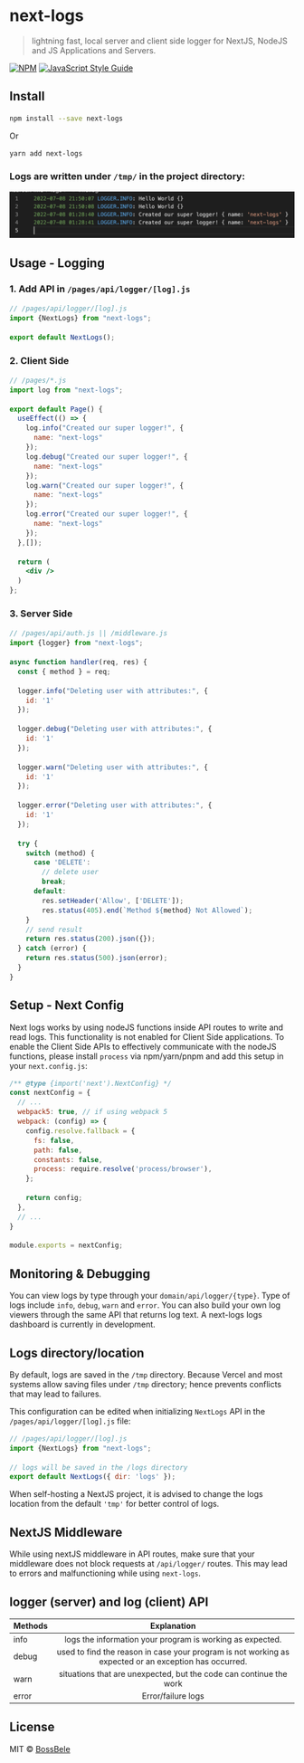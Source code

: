 # next-logs

> lightning fast, local server and client side logger for NextJS, NodeJS and JS Applications and Servers.

[![NPM](https://img.shields.io/npm/v/next-logs.svg)](https://www.npmjs.com/package/next-logs) [![JavaScript Style Guide](https://img.shields.io/badge/code_style-standard-brightgreen.svg)](https://standardjs.com)

## Install

```bash
npm install --save next-logs
```

Or

```bash
yarn add next-logs
```

### Logs are written under `/tmp/` in the project directory:

![Logs Screenshot](/Screenshot.png)

## Usage - Logging

### 1. Add API in `/pages/api/logger/[log].js`
```jsx
// /pages/api/logger/[log].js
import {NextLogs} from "next-logs";

export default NextLogs();
```

### 2. Client Side
```jsx
// /pages/*.js
import log from "next-logs";

export default Page() {
  useEffect(() => {
    log.info("Created our super logger!", {
      name: "next-logs"
    });
    log.debug("Created our super logger!", {
      name: "next-logs"
    });
    log.warn("Created our super logger!", {
      name: "next-logs"
    });
    log.error("Created our super logger!", {
      name: "next-logs"
    });
  },[]);

  return (
    <div />
  )
};
```

### 3. Server Side
```jsx
// /pages/api/auth.js || /middleware.js
import {logger} from "next-logs";

async function handler(req, res) {
  const { method } = req;

  logger.info("Deleting user with attributes:", {
    id: '1'
  });

  logger.debug("Deleting user with attributes:", {
    id: '1'
  });

  logger.warn("Deleting user with attributes:", {
    id: '1'
  });

  logger.error("Deleting user with attributes:", {
    id: '1'
  });

  try {
    switch (method) {
      case 'DELETE':
        // delete user
        break;
      default:
        res.setHeader('Allow', ['DELETE']);
        res.status(405).end(`Method ${method} Not Allowed`);
    }
    // send result
    return res.status(200).json({});
  } catch (error) {
    return res.status(500).json(error);
  }
}
```

## Setup - Next Config
Next logs works by using nodeJS functions inside API routes to write and read logs. This functionality is not enabled for Client Side applications. To enable the Client Side APIs to effectively communicate with the nodeJS functions, please install `process` via npm/yarn/pnpm and add this setup in your `next.config.js`:

```js
/** @type {import('next').NextConfig} */
const nextConfig = {
  // ...
  webpack5: true, // if using webpack 5
  webpack: (config) => {
    config.resolve.fallback = {
      fs: false,
      path: false,
      constants: false,
      process: require.resolve('process/browser'),
    };

    return config;
  },
  // ...
}

module.exports = nextConfig;
```

## Monitoring & Debugging
You can view logs by type through your `domain/api/logger/{type}`. Type of logs include `info`, `debug`, `warn` and `error`.
You can also build your own log viewers through the same API that returns log text. A next-logs logs dashboard is currently in development.

## Logs directory/location
By default, logs are saved in the `/tmp` directory. Because Vercel and most systems allow saving files under `/tmp` directory; hence prevents conflicts that may lead to failures.

This configuration can be edited when initializing `NextLogs` API in the `/pages/api/logger/[log].js` file:
```jsx
// /pages/api/logger/[log].js
import {NextLogs} from "next-logs";

// logs will be saved in the /logs directory
export default NextLogs({ dir: 'logs' });
```
When self-hosting a NextJS project, it is advised to change the logs location from the default `'tmp'` for better control of logs.

## NextJS Middleware
While using nextJS middleware in API routes, make sure that your middleware does not block requests at `/api/logger/` routes. This may lead to errors and malfunctioning while using `next-logs`.

## logger (server) and log (client) API

| Methods            |                  Explanation                                                                          |
| ------------------ | :---------------------------------------------------------------------------------------------------: |
| info               |                     logs the information your program is working as expected.                         |
| debug              | used to find the reason in case your program is not working as expected or an exception has occurred. |
| warn               |                   situations that are unexpected, but the code can continue the work                  |
| error              |                                           Error/failure logs                                          |

## License

MIT © [BossBele](https://github.com/BossBele)
